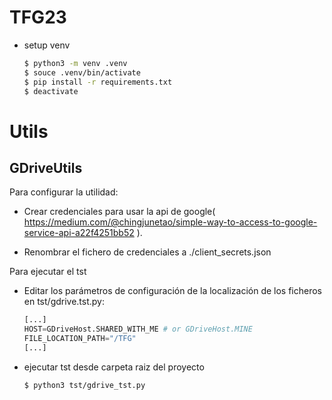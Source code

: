 # TFG23

* setup venv 
    ```bash
    $ python3 -m venv .venv
    $ souce .venv/bin/activate
    $ pip install -r requirements.txt
    $ deactivate
    ```

# Utils

## GDriveUtils
Para configurar la utilidad:

* Crear credenciales para usar la api de google( https://medium.com/@chingjunetao/simple-way-to-access-to-google-service-api-a22f4251bb52 ).

* Renombrar el fichero de credenciales a ./client_secrets.json

Para ejecutar el tst
* Editar los parámetros de configuración de la localización de los ficheros en tst/gdrive.tst.py:
    ```python
    [...]
    HOST=GDriveHost.SHARED_WITH_ME # or GDriveHost.MINE
    FILE_LOCATION_PATH="/TFG"
    [...]
    ```
* ejecutar tst desde carpeta raiz del proyecto
    ```bash
    $ python3 tst/gdrive_tst.py
    ```